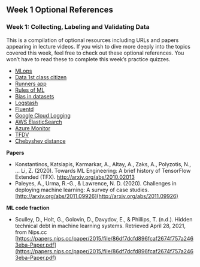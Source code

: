 ## Week 1 Optional References

### Week 1: Collecting, Labeling and Validating Data 

This is a compilation of optional resources including URLs and papers appearing in lecture videos. If you wish to dive more deeply into the topics covered this week, feel free to check out these optional references. You won’t have to read these to complete this week’s practice quizzes.
+ [MLops](https://cd.foundation/blog/2020/02/11/announcing-the-cd-foundation-mlops-sig/)
+ [Data 1st class citizen](https://medium.com/@karpathy/software-2-0-a64152b37c35)
+ [Runners app](https://pair.withgoogle.com/chapter/data-collection/)
+ [Rules of ML](https://developers.google.com/machine-learning/guides/rules-of-ml)
+ [Bias in datasets](https://ai.googleblog.com/2018/09/introducing-inclusive-images-competition.html)
+ [Logstash](https://www.elastic.co/logstash)
+ [Fluentd](https://www.fluentd.org/)
+ [Google Cloud Logging](https://cloud.google.com/logging/)
+ [AWS ElasticSearch](https://aws.amazon.com/elasticsearch-service/)
+ [Azure Monitor](https://azure.microsoft.com/en-us/services/monitor/)
+ [TFDV](https://blog.tensorflow.org/2018/09/introducing-tensorflow-data-validation.html)
+ [Chebyshev distance](https://en.wikipedia.org/wiki/Chebyshev_distance)

**Papers**
+ Konstantinos, Katsiapis, Karmarkar, A., Altay, A., Zaks, A., Polyzotis, N., … Li, Z. (2020). Towards ML Engineering: A brief history of TensorFlow Extended (TFX). http://arxiv.org/abs/2010.02013 
+ Paleyes, A., Urma, R.-G., & Lawrence, N. D. (2020). Challenges in deploying machine learning: A survey of case studies. [http://arxiv.org/abs/2011.09926](http://arxiv.org/abs/2011.09926)

**ML code fraction**
+ Sculley, D., Holt, G., Golovin, D., Davydov, E., & Phillips, T. (n.d.). Hidden technical debt in machine learning systems. Retrieved April 28, 2021, from Nips.cc [https://papers.nips.cc/paper/2015/file/86df7dcfd896fcaf2674f757a2463eba-Paper.pdf](https://papers.nips.cc/paper/2015/file/86df7dcfd896fcaf2674f757a2463eba-Paper.pdf)

